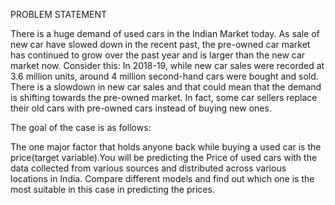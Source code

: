 PROBLEM STATEMENT

There is a huge demand of used cars in the Indian Market today. As sale of new car have slowed down in the recent past, the pre-owned car market has continued to grow over the past year and is larger than the new car market now. Consider this: In 2018-19, while new car sales were recorded at 3.6 million units, around 4 million second-hand cars were bought and sold. There is a slowdown in new car sales and that could mean that the demand is shifting towards the pre-owned market. In fact, some car sellers replace their old cars with pre-owned cars instead of buying new ones.

The goal of the case is as follows:

The one major factor that holds anyone back while buying a used car is the price(target variable).You will be predicting the Price of used cars with the data collected from various sources and distributed across various locations in India.
Compare different models and find out which one is the most suitable in this case in predicting the prices.
